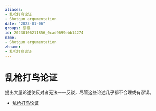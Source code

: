 ```yaml
---
aliases:
- 乱枪打鸟论证
- Shotgun argumentation
date: "2023-01-06"
groups: 谬误
id: 20230106211856_0cad9699ebb14274
name:
- Shotgun argumentation
zhname:
- 乱枪打鸟论证
---
```


# 乱枪打鸟论证

提出大量论述使反对者无法一一反驳，尽管这些论述几乎都不合理或有谬误。

* [乱枪打鸟论证](https://zh.wikipedia.org/wiki/%E4%BA%82%E6%A7%8D%E6%89%93%E9%B3%A5%E8%AB%96%E8%AD%89)
